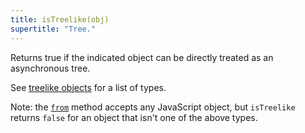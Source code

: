 ```yaml
---
title: isTreelike(obj)
supertitle: "Tree."
---
```


Returns true if the indicated object can be directly treated as an asynchronous tree.

See [treelike objects](/async-tree/treelike.html) for a list of types.

Note: the [`from`](from.html) method accepts any JavaScript object, but `isTreelike` returns `false` for an object that isn't one of the above types.

